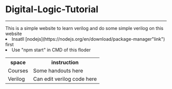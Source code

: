 # Digital-Logic-Tutorial
<HR>
This is a simple website to learn verilog and do some simple verilog on this website<BR>
<li>Insatll [nodejs](https://nodejs.org/en/download/package-manager"link") first</li>
<li>Use "npm start" in CMD of this floder</li>
<table>
  <tr><th>space</th><th>instruction</th></tr>
  <tr><td>Courses</td><td>Some handouts here</td></tr>
  <tr><td>Verilog</td><td>Can edit verilog code here</td></tr>
</table>
